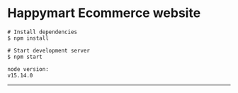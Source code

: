 # Happymart Ecommerce website

```
# Install dependencies
$ npm install

# Start development server
$ npm start

node version:
v15.14.0
```

---
